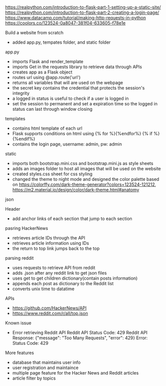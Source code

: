 https://realpython.com/introduction-to-flask-part-1-setting-up-a-static-site/
https://realpython.com/introduction-to-flask-part-2-creating-a-login-page/
https://www.datacamp.com/tutorial/making-http-requests-in-python
https://coolors.co/123524-0a8047-381f04-633605-f78e1e

Build a website from scratch
- added app.py, tempates folder, and static folder

app.py
- imports Flask and render_template
- imports Get in the requests library to retrieve data through APIs
- creates app as a Flask object
- routes url using @app.route('url')
- returns all variables that will are used on the webpage
- the secret key contains the credential that protects the session's integrity
- a logged in status is useful to check if a user is logged in
- set the session to permanent and set a expiration time so the logged in status can last through window closing

templates
- contains html template of each url
- Flask supports conditions on html using {% for  %}{%endfor%} {% if  %}{%endif%}
- contains the login page, username: admin, pw: admin

static
- imports both bootstrap.mini.css and bootstrap.mini.js as style sheets
- adds an images folder to host all images that will be used on the website
- created styles.css sheet for css styling
- changed the theme to night mode and designed the color palette based on https://colorffy.com/dark-theme-generator?colors=123524-121212, https://m2.material.io/design/color/dark-theme.html#anatomy

json

Header
- add anchor links of each section that jump to each section

pasring HackerNews
- retrieves article IDs through the API
- retrieves article information using IDs
- the return to top link jumps back to the top

parsing reddit
- uses requests to retrieve API from reddit
- adds .json after any reddit link to get json files
- uses get to get children dictionary(contain posts information)
- appends each post as dictionary to the Reddit list
- converts unix time to datatime

APIs
- https://github.com/HackerNews/API
- https://www.reddit.com/r/all/top.json

Known issue
- Error retrieving Reddit API
Reddit API Status Code: 429
Reddit API Response: {"message": "Too Many Requests", "error": 429}
Error: Status Code: 429

More features
- database that maintains user info
- user registration and maintaince
- multiple page feature for the Hacker News and Reddit articles
- article filter by topics